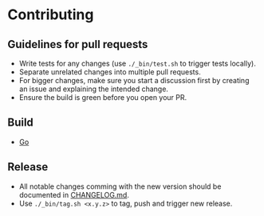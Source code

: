 # Contributing

## Guidelines for pull requests

- Write tests for any changes (use `./_bin/test.sh` to trigger tests locally).
- Separate unrelated changes into multiple pull requests.
- For bigger changes, make sure you start a discussion first by creating an issue and explaining the intended change.
- Ensure the build is green before you open your PR.

## Build

* [Go](https://golang.org/dl/)

## Release

* All notable changes comming with the new version should be documented in [CHANGELOG.md](https://raw.githubusercontent.com/zoomio/inout/master/CHANGELOG.md).
* Use `./_bin/tag.sh <x.y.z>` to tag, push and trigger new release. 
